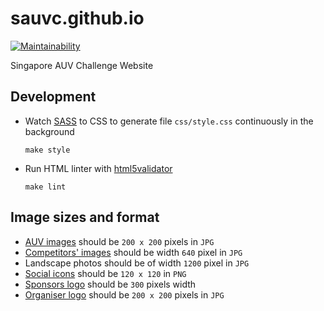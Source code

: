 # sauvc.github.io

[![Maintainability](https://api.codeclimate.com/v1/badges/43a2ddb5ad2c8e07121e/maintainability)](https://codeclimate.com/github/sauvc/sauvc.github.io/maintainability)

Singapore AUV Challenge Website

## Development

- Watch [SASS](http://sass-lang.com/) to CSS to generate file `css/style.css` continuously in the background
    ```
    make style
    ```
- Run HTML linter with [html5validator](https://github.com/svenkreiss/html5validator)
    ```
    make lint
    ```

## Image sizes and format

- [AUV images](img/auv) should be `200 x 200` pixels in `JPG`
- [Competitors' images](img/competitors) should be width `640` pixel in `JPG`
- Landscape photos should be of width `1200` pixel in `JPG`
- [Social icons](img/social) should be `120 x 120` in `PNG`
- [Sponsors logo](img/sponsors) should be `300` pixels width
- [Organiser logo](img/team) should be `200 x 200` pixels in `JPG`
